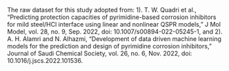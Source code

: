 The raw dataset for this study adopted from: 
1). T. W. Quadri et al., “Predicting protection capacities of pyrimidine-based corrosion inhibitors for mild steel/HCl interface using linear and nonlinear QSPR models,” J Mol Model, vol. 28, no. 9, Sep. 2022, doi: 10.1007/s00894-022-05245-1, and
2). A. H. Alamri and N. Alhazmi, “Development of data driven machine learning models for the prediction and design of pyrimidine corrosion inhibitors,” Journal of Saudi Chemical Society, vol. 26, no. 6, Nov. 2022, doi: 10.1016/j.jscs.2022.101536.
